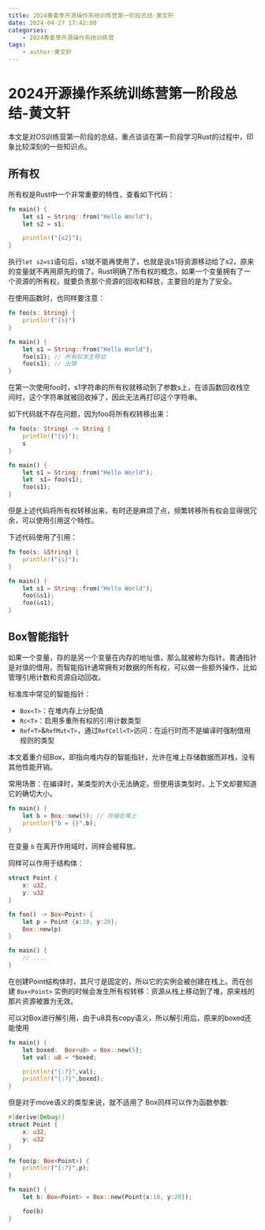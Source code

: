 ```yaml
---
title: 2024春夏季开源操作系统训练营第一阶段总结-黄文轩
date: 2024-04-27 17:42:00
categories:
    - 2024春夏季开源操作系统训练营
tags:
    - author:黄文轩
---
```

# 2024开源操作系统训练营第一阶段总结-黄文轩

本文是对OS训练营第一阶段的总结，重点谈谈在第一阶段学习Rust的过程中，印象比较深刻的一些知识点。

## 所有权

所有权是Rust中一个非常重要的特性，查看如下代码：

```rust
fn main() {
    let s1 = String::from("Hello World");
    let s2 = s1;

    println!("{s2}");
}
```

执行`let s2=s1`语句后，s1就不能再使用了，也就是说s1将资源移动给了s2，原来的变量就不再用原先的值了。Rust明确了所有权的概念，如果一个变量拥有了一个资源的所有权，就要负责那个资源的回收和释放，主要目的是为了安全。

在使用函数时，也同样要注意：

```rust
fn foo(s: String) {
    println!("{s}")
}

fn main() {
    let s1 = String::from("Hello World");
    foo(s1); // 所有权发生移动
    foo(s1); // 出错
}
```

在第一次使用foo时，s1字符串的所有权就移动到了参数s上，在该函数回收栈空间时，这个字符串就被回收掉了，因此无法再打印这个字符串。

如下代码就不存在问题，因为foo将所有权转移出来：

```rust
fn foo(s: String) -> String {
    println!("{s}");
    s
}

fn main() {
    let s1 = String::from("Hello World");
    let  s1= foo(s1); 
    foo(s1); 
}
```

但是上述代码将所有权转移出来，有时还是麻烦了点，频繁转移所有权会显得很冗余，可以使用引用这个特性。

下述代码使用了引用：

```rust
fn foo(s: &String) {
    println!("{s}");
}

fn main() {
    let s1 = String::from("Hello World");
    foo(&s1);
    foo(&s1);
}
```

## Box智能指针

如果一个变量，存的是另一个变量在内存的地址值，那么就被称为指针。普通指针是对值的借用，而智能指针通常拥有对数据的所有权，可以做一些额外操作，比如管理引用计数和资源自动回收。

标准库中常见的智能指针：

- `Box<T>`：在堆内存上分配值
- `Rc<T>`：启用多重所有权的引用计数类型
- `Ref<T>`&`RefMut<T>`，通过`RefCell<T>`访问：在运行时而不是编译时强制借用规则的类型

本文着重介绍Box，即指向堆内存的智能指针，允许在堆上存储数据而非栈，没有其他性能开销。

常用场景：在编译时，某类型的大小无法确定。但使用该类型时，上下文却要知道它的确切大小。

```rust
fn main() {
    let b = Box::new(5); // 存储在堆上
    println!("b = {}",b);
}
```

在变量 `b` 在离开作用域时，同样会被释放。

同样可以作用于结构体：

```rust
struct Point {
    x: u32,
    y: u32
}

fn foo() -> Box<Point> {
    let p = Point {x:10, y:20};
    Box::new(p)
}

fn main() {
    // ....
}
```

在创建Point结构体时，其尺寸是固定的，所以它的实例会被创建在栈上。而在创建 `Box<Point>` 实例的时候会发生所有权转移：资源从栈上移动到了堆，原来栈的那片资源被置为无效。

可以对Box进行解引用，由于u8具有copy语义，所以解引用后，原来的boxed还能使用

```rust
fn main() {
    let boxed:  Box<u8> = Box::new(5);
    let val: u8 = *boxed;

    println!("{:?}",val);
    println!("{:?}",boxed);
}
```

但是对于move语义的类型来说，就不适用了
Box同样可以作为函数参数:

```rust
#[derive(Debug)]
struct Point {
    x: u32,
    y: u32
}

fn foo(p: Box<Point>) {
    println!("{:?}",p);
}

fn main() {
    let b: Box<Point> = Box::new(Point{x:10, y:20});

    foo(b)
}
```

